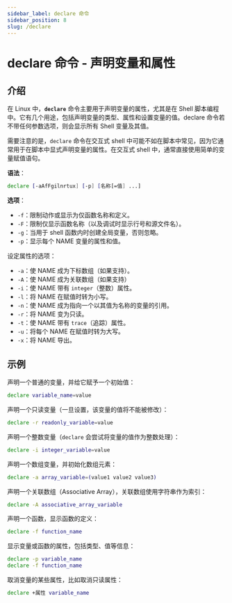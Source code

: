 ```yaml
---
sidebar_label: declare 命令
sidebar_position: 8
slug: /declare
---
```


# declare 命令 - 声明变量和属性



## 介绍

在 Linux 中，**`declare`** 命令主要用于声明变量的属性，尤其是在 Shell 脚本编程中。它有几个用途，包括声明变量的类型、属性和设置变量的值。declare 命令若不带任何参数选项，则会显示所有 Shell 变量及其值。

需要注意的是，`declare` 命令在交互式 shell 中可能不如在脚本中常见，因为它通常用于在脚本中显式声明变量的属性。在交互式 shell 中，通常直接使用简单的变量赋值语句。

**语法**：

```bash
declare [-aAfFgilnrtux] [-p] [名称[=值] ...]
```

**选项**：

- `-f`：限制动作或显示为仅函数名称和定义。
- `-F`：限制仅显示函数名称（以及调试时显示行号和源文件名）。
- `-g`：当用于 shell 函数内时创建全局变量，否则忽略。
- `-p`：显示每个 NAME 变量的属性和值。

设定属性的选项：

- `-a`：使 NAME 成为下标数组（如果支持）。
- `-A`：使 NAME 成为关联数组（如果支持）
- `-i`：使 NAME 带有 `integer`（整数）属性。
-  `-l`：将 NAME 在赋值时转为小写。
- `-n`：使 NAME 成为指向一个以其值为名称的变量的引用。
- `-r`：将 NAME 变为只读。
- `-t`：使 NAME 带有 `trace`（追踪）属性。
- `-u`：将每个 NAME 在赋值时转为大写。
- `-x`：将 NAME 导出。



## 示例

声明一个普通的变量，并给它赋予一个初始值：

```bash
declare variable_name=value
```

声明一个只读变量（一旦设置，该变量的值将不能被修改）：

```bash
declare -r readonly_variable=value
```

声明一个整数变量（`declare` 会尝试将变量的值作为整数处理）：

```bash
declare -i integer_variable=value
```

声明一个数组变量，并初始化数组元素：

```bash
declare -a array_variable=(value1 value2 value3)
```

声明一个关联数组（Associative Array），关联数组使用字符串作为索引：

```bash
declare -A associative_array_variable
```

声明一个函数，显示函数的定义：

```bash
declare -f function_name
```

显示变量或函数的属性，包括类型、值等信息：

```bash
declare -p variable_name
declare -f function_name
```

取消变量的某些属性，比如取消只读属性：

```bash
declare +属性 variable_name
```

